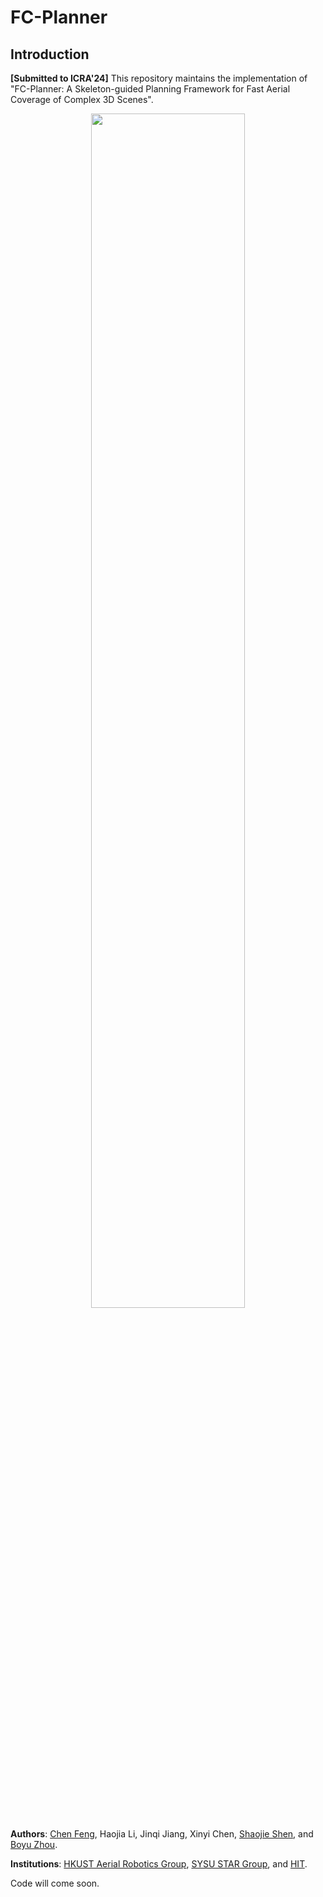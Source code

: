 # FC-Planner

## Introduction

**[Submitted to ICRA'24]** This repository maintains the implementation of "FC-Planner: A Skeleton-guided Planning Framework for Fast Aerial Coverage of Complex 3D Scenes".

<div align=center><img src="img/top_2024.png" height=70% width=70% ></div>

**Authors**: [Chen Feng](https://chen-albert-feng.github.io/AlbertFeng.github.io/), Haojia Li, Jinqi Jiang, Xinyi Chen, [Shaojie Shen](https://uav.hkust.edu.hk/group/), and [Boyu Zhou](http://sysu-star.com/).

**Institutions**: [HKUST Aerial Robotics Group](https://uav.hkust.edu.hk/), [SYSU STAR Group](http://sysu-star.com/), and [HIT](http://www.hit.edu.cn/).

Code will come soon.